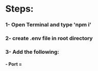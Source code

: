 # Steps:

### 1- Open Terminal and type 'npm i'
### 2- create .env file in root directory
### 3- Add the following:
   #### - Port = <Your Port>

